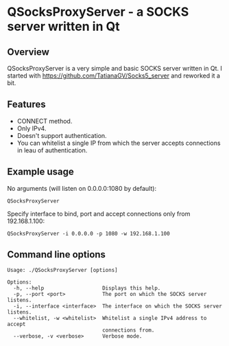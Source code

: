 # QSocksProxyServer - a SOCKS server written in Qt

## Overview

QSocksProxyServer is a very simple and basic SOCKS server written in Qt.
I started with https://github.com/TatianaGV/Socks5_server and reworked it a bit.

## Features

* CONNECT method.
* Only IPv4.
* Doesn't support authentication.
* You can whitelist a single IP from
  which the server accepts connections
  in leau of authentication.

## Example usage

No arguments (will listen on 0.0.0.0:1080 by default):

    QSocksProxyServer

Specify interface to bind, port and accept connections only from 192.168.1.100:

    QSocksProxyServer -i 0.0.0.0 -p 1080 -w 192.168.1.100

## Command line options

    Usage: ./QSocksProxyServer [options]

    Options:
      -h, --help                   Displays this help.
      -p, --port <port>            The port on which the SOCKS server listens.
      -i, --interface <interface>  The interface on which the SOCKS server listens.
      --whitelist, -w <whitelist>  Whitelist a single IPv4 address to accept
                                   connections from.
      --verbose, -v <verbose>      Verbose mode.

